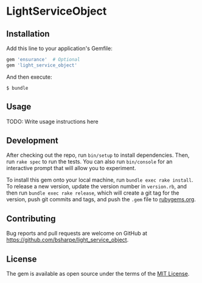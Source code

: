 # LightServiceObject


## Installation

Add this line to your application's Gemfile:

```ruby
gem 'ensurance'  # Optional
gem 'light_service_object'
```

And then execute:

    $ bundle

## Usage

TODO: Write usage instructions here

## Development

After checking out the repo, run `bin/setup` to install dependencies. Then, run `rake spec` to run the tests. You can also run `bin/console` for an interactive prompt that will allow you to experiment.

To install this gem onto your local machine, run `bundle exec rake install`. To release a new version, update the version number in `version.rb`, and then run `bundle exec rake release`, which will create a git tag for the version, push git commits and tags, and push the `.gem` file to [rubygems.org](https://rubygems.org).

## Contributing

Bug reports and pull requests are welcome on GitHub at https://github.com/bsharpe/light_service_object.

## License

The gem is available as open source under the terms of the [MIT License](https://opensource.org/licenses/MIT).
